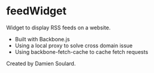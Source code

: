 feedWidget
==========

Widget to display RSS feeds on a website.

* Built with Backbone.js
* Using a local proxy to solve cross domain issue
* Using backbone-fetch-cache to cache fetch requests

Created by Damien Soulard.
